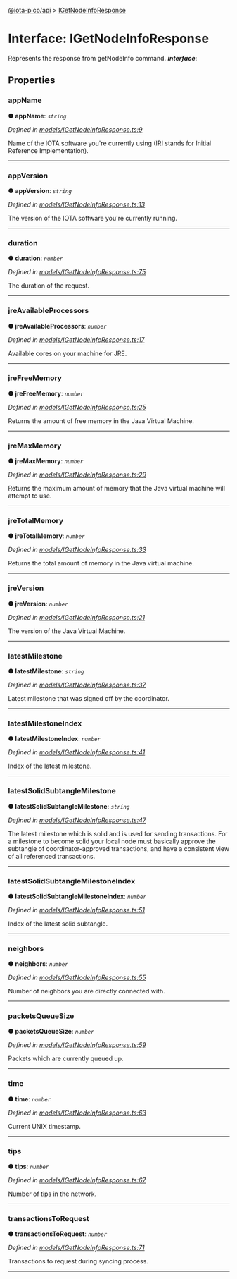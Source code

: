 [@iota-pico/api](../README.md) > [IGetNodeInfoResponse](../interfaces/igetnodeinforesponse.md)



# Interface: IGetNodeInfoResponse


Represents the response from getNodeInfo command.
*__interface__*: 



## Properties
<a id="appname"></a>

###  appName

**●  appName**:  *`string`* 

*Defined in [models/IGetNodeInfoResponse.ts:9](https://github.com/iotaeco/iota-pico-api/blob/3249e6a/src/models/IGetNodeInfoResponse.ts#L9)*



Name of the IOTA software you're currently using (IRI stands for Initial Reference Implementation).




___

<a id="appversion"></a>

###  appVersion

**●  appVersion**:  *`string`* 

*Defined in [models/IGetNodeInfoResponse.ts:13](https://github.com/iotaeco/iota-pico-api/blob/3249e6a/src/models/IGetNodeInfoResponse.ts#L13)*



The version of the IOTA software you're currently running.




___

<a id="duration"></a>

###  duration

**●  duration**:  *`number`* 

*Defined in [models/IGetNodeInfoResponse.ts:75](https://github.com/iotaeco/iota-pico-api/blob/3249e6a/src/models/IGetNodeInfoResponse.ts#L75)*



The duration of the request.




___

<a id="jreavailableprocessors"></a>

###  jreAvailableProcessors

**●  jreAvailableProcessors**:  *`number`* 

*Defined in [models/IGetNodeInfoResponse.ts:17](https://github.com/iotaeco/iota-pico-api/blob/3249e6a/src/models/IGetNodeInfoResponse.ts#L17)*



Available cores on your machine for JRE.




___

<a id="jrefreememory"></a>

###  jreFreeMemory

**●  jreFreeMemory**:  *`number`* 

*Defined in [models/IGetNodeInfoResponse.ts:25](https://github.com/iotaeco/iota-pico-api/blob/3249e6a/src/models/IGetNodeInfoResponse.ts#L25)*



Returns the amount of free memory in the Java Virtual Machine.




___

<a id="jremaxmemory"></a>

###  jreMaxMemory

**●  jreMaxMemory**:  *`number`* 

*Defined in [models/IGetNodeInfoResponse.ts:29](https://github.com/iotaeco/iota-pico-api/blob/3249e6a/src/models/IGetNodeInfoResponse.ts#L29)*



Returns the maximum amount of memory that the Java virtual machine will attempt to use.




___

<a id="jretotalmemory"></a>

###  jreTotalMemory

**●  jreTotalMemory**:  *`number`* 

*Defined in [models/IGetNodeInfoResponse.ts:33](https://github.com/iotaeco/iota-pico-api/blob/3249e6a/src/models/IGetNodeInfoResponse.ts#L33)*



Returns the total amount of memory in the Java virtual machine.




___

<a id="jreversion"></a>

###  jreVersion

**●  jreVersion**:  *`number`* 

*Defined in [models/IGetNodeInfoResponse.ts:21](https://github.com/iotaeco/iota-pico-api/blob/3249e6a/src/models/IGetNodeInfoResponse.ts#L21)*



The version of the Java Virtual Machine.




___

<a id="latestmilestone"></a>

###  latestMilestone

**●  latestMilestone**:  *`string`* 

*Defined in [models/IGetNodeInfoResponse.ts:37](https://github.com/iotaeco/iota-pico-api/blob/3249e6a/src/models/IGetNodeInfoResponse.ts#L37)*



Latest milestone that was signed off by the coordinator.




___

<a id="latestmilestoneindex"></a>

###  latestMilestoneIndex

**●  latestMilestoneIndex**:  *`number`* 

*Defined in [models/IGetNodeInfoResponse.ts:41](https://github.com/iotaeco/iota-pico-api/blob/3249e6a/src/models/IGetNodeInfoResponse.ts#L41)*



Index of the latest milestone.




___

<a id="latestsolidsubtanglemilestone"></a>

###  latestSolidSubtangleMilestone

**●  latestSolidSubtangleMilestone**:  *`string`* 

*Defined in [models/IGetNodeInfoResponse.ts:47](https://github.com/iotaeco/iota-pico-api/blob/3249e6a/src/models/IGetNodeInfoResponse.ts#L47)*



The latest milestone which is solid and is used for sending transactions. For a milestone to become solid your local node must basically approve the subtangle of coordinator-approved transactions, and have a consistent view of all referenced transactions.




___

<a id="latestsolidsubtanglemilestoneindex"></a>

###  latestSolidSubtangleMilestoneIndex

**●  latestSolidSubtangleMilestoneIndex**:  *`number`* 

*Defined in [models/IGetNodeInfoResponse.ts:51](https://github.com/iotaeco/iota-pico-api/blob/3249e6a/src/models/IGetNodeInfoResponse.ts#L51)*



Index of the latest solid subtangle.




___

<a id="neighbors"></a>

###  neighbors

**●  neighbors**:  *`number`* 

*Defined in [models/IGetNodeInfoResponse.ts:55](https://github.com/iotaeco/iota-pico-api/blob/3249e6a/src/models/IGetNodeInfoResponse.ts#L55)*



Number of neighbors you are directly connected with.




___

<a id="packetsqueuesize"></a>

###  packetsQueueSize

**●  packetsQueueSize**:  *`number`* 

*Defined in [models/IGetNodeInfoResponse.ts:59](https://github.com/iotaeco/iota-pico-api/blob/3249e6a/src/models/IGetNodeInfoResponse.ts#L59)*



Packets which are currently queued up.




___

<a id="time"></a>

###  time

**●  time**:  *`number`* 

*Defined in [models/IGetNodeInfoResponse.ts:63](https://github.com/iotaeco/iota-pico-api/blob/3249e6a/src/models/IGetNodeInfoResponse.ts#L63)*



Current UNIX timestamp.




___

<a id="tips"></a>

###  tips

**●  tips**:  *`number`* 

*Defined in [models/IGetNodeInfoResponse.ts:67](https://github.com/iotaeco/iota-pico-api/blob/3249e6a/src/models/IGetNodeInfoResponse.ts#L67)*



Number of tips in the network.




___

<a id="transactionstorequest"></a>

###  transactionsToRequest

**●  transactionsToRequest**:  *`number`* 

*Defined in [models/IGetNodeInfoResponse.ts:71](https://github.com/iotaeco/iota-pico-api/blob/3249e6a/src/models/IGetNodeInfoResponse.ts#L71)*



Transactions to request during syncing process.




___


